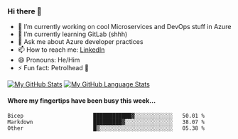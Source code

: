 ### Hi there 👋

- 🔭 I’m currently working on cool Microservices and DevOps stuff in Azure
- 🌱 I’m currently learning GitLab (shhh)
- 💬 Ask me about Azure developer practices
- 📫 How to reach me: [LinkedIn](https://www.linkedin.com/in/gordonbyers/)
- 😄 Pronouns: He/Him 
- ⚡ Fun fact: Petrolhead 🚙

[![My GitHub Stats](https://github-readme-stats.vercel.app/api/?username=gordonby&count_private=true&theme=tokyonight&showicons=true)]()
[![My GitHub Language Stats](https://github-readme-stats.vercel.app/api/top-langs/?username=gordonby&langs_count=5&theme=tokyonight)]()

#### Where my fingertips have been busy this week... 
<!--START_SECTION:waka-->

```text
Bicep                      ████████████▓░░░░░░░░░░░░   50.01 %
Markdown                   █████████▓░░░░░░░░░░░░░░░   38.07 %
Other                      █▒░░░░░░░░░░░░░░░░░░░░░░░   05.38 %
```

<!--END_SECTION:waka-->
